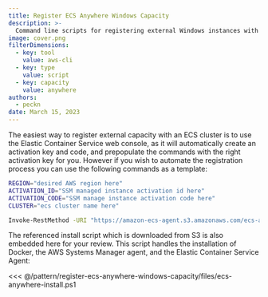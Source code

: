 ```yaml
---
title: Register ECS Anywhere Windows Capacity
description: >-
  Command line scripts for registering external Windows instances with an ECS Cluster
image: cover.png
filterDimensions:
  - key: tool
    value: aws-cli
  - key: type
    value: script
  - key: capacity
    value: anywhere
authors:
  - peckn
date: March 15, 2023
---
```


The easiest way to register external capacity with an ECS cluster is to use the Elastic Container Service web console, as it will automatically create an activation key and code, and prepopulate the commands with the right activation key for you. However if you wish to automate the registration process you can use the following commands as a template:

```sh
REGION="desired AWS region here"
ACTIVATION_ID="SSM managed instance activation id here"
ACTIVATION_CODE="SSM manage instance activation code here"
CLUSTER="ecs cluster name here"

Invoke-RestMethod -URI "https://amazon-ecs-agent.s3.amazonaws.com/ecs-anywhere-install.ps1" -OutFile "ecs-anywhere-install.ps1"; .\ecs-anywhere-install.ps1 -Region $REGION -Cluster $CLUSTER -ActivationID $ACTIVATION_ID -ActivationCode $ACTIVATION_CODE
```

The referenced install script which is downloaded from S3 is also embedded here for your review. This script handles the installation of Docker, the AWS Systems Manager agent, and the Elastic Container Service Agent:

<<< @/pattern/register-ecs-anywhere-windows-capacity/files/ecs-anywhere-install.ps1
